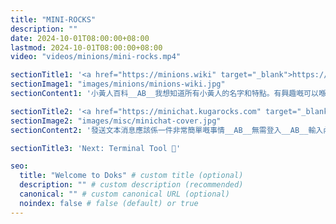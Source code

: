 ```yaml
---
title: "MINI-ROCKS"
description: ""
date: 2024-10-01T08:00:00+08:00
lastmod: 2024-10-01T08:00:00+08:00
video: "videos/minions/mini-rocks.mp4"

sectionTitle1: '<a href="https://minions.wiki" target="_blank">https://minions.wiki</a>'
sectionImage1: "images/minions/minions-wiki.jpg"
sectionContent1: '小黃人百科__AB__我想知道所有小黃人的名字和特點。有興趣嘅可以喺 <a href="https://github.com/minions-wiki/minions-wiki" target="_blank">GitHub</a> 上提交合併請求。'

sectionTitle2: '<a href="https://minichat.kugarocks.com" target="_blank">https://minichat.kugarocks.com</a>'
sectionImage2: "images/misc/minichat-cover.jpg"
sectionContent2: '發送文本消息應該係一件非常簡單嘅事情__AB__無需登入__AB__輸入內容__AB__回車搞掂。'

sectionTitle3: 'Next: Terminal Tool 🚀'

seo:
  title: "Welcome to Doks" # custom title (optional)
  description: "" # custom description (recommended)
  canonical: "" # custom canonical URL (optional)
  noindex: false # false (default) or true
---
```

